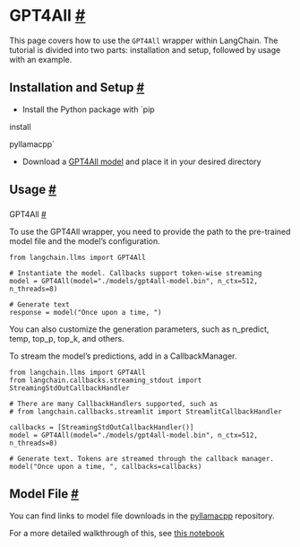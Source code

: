 


 GPT4All
 [#](#gpt4all "Permalink to this headline")
=====================================================



 This page covers how to use the
 `GPT4All`
 wrapper within LangChain. The tutorial is divided into two parts: installation and setup, followed by usage with an example.
 




 Installation and Setup
 [#](#installation-and-setup "Permalink to this headline")
-----------------------------------------------------------------------------------


* Install the Python package with
 `pip
 

 install
 

 pyllamacpp`
* Download a
 [GPT4All model](https://github.com/nomic-ai/pyllamacpp#supported-model) 
 and place it in your desired directory





 Usage
 [#](#usage "Permalink to this headline")
-------------------------------------------------



### 
 GPT4All
 [#](#id1 "Permalink to this headline")



 To use the GPT4All wrapper, you need to provide the path to the pre-trained model file and the model’s configuration.
 





```
from langchain.llms import GPT4All

# Instantiate the model. Callbacks support token-wise streaming
model = GPT4All(model="./models/gpt4all-model.bin", n_ctx=512, n_threads=8)

# Generate text
response = model("Once upon a time, ")

```




 You can also customize the generation parameters, such as n_predict, temp, top_p, top_k, and others.
 



 To stream the model’s predictions, add in a CallbackManager.
 





```
from langchain.llms import GPT4All
from langchain.callbacks.streaming_stdout import StreamingStdOutCallbackHandler

# There are many CallbackHandlers supported, such as
# from langchain.callbacks.streamlit import StreamlitCallbackHandler

callbacks = [StreamingStdOutCallbackHandler()]
model = GPT4All(model="./models/gpt4all-model.bin", n_ctx=512, n_threads=8)

# Generate text. Tokens are streamed through the callback manager.
model("Once upon a time, ", callbacks=callbacks)

```







 Model File
 [#](#model-file "Permalink to this headline")
-----------------------------------------------------------



 You can find links to model file downloads in the
 [pyllamacpp](https://github.com/nomic-ai/pyllamacpp) 
 repository.
 



 For a more detailed walkthrough of this, see
 [this notebook](../modules/models/llms/integrations/gpt4all)






